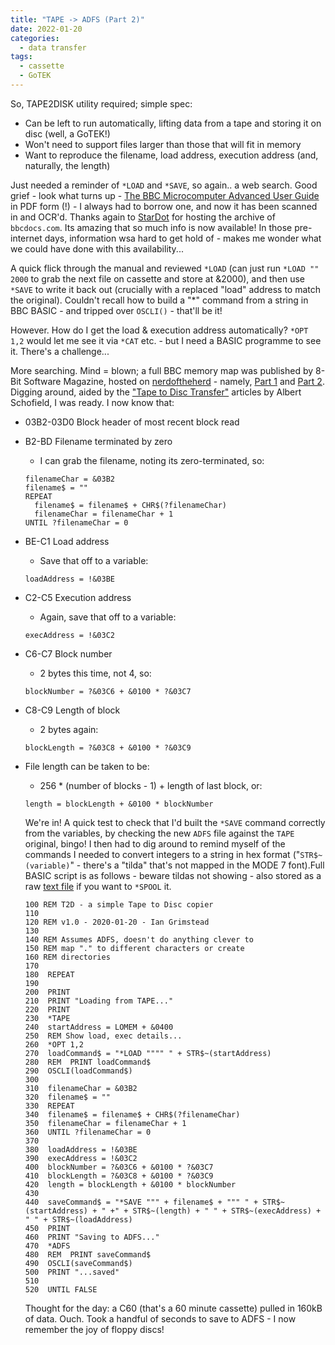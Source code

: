 ```yaml
---
title: "TAPE -> ADFS (Part 2)"
date: 2022-01-20
categories:
  - data transfer
tags:
  - cassette
  - GoTEK
---
```

So, TAPE2DISK utility required; simple spec:
- Can be left to run automatically, lifting data from a tape and storing it on disc (well, a GoTEK!)
- Won't need to support files larger than those that will fit in memory
- Want to reproduce the filename, load address, execution address (and, naturally, the length)

Just needed a reminder of `*LOAD` and `*SAVE`, so again.. a web search. Good grief - look what turns up - [The BBC Microcomputer Advanced User Guide](https://stardot.org.uk/mirrors/www.bbcdocs.com/filebase/essentials/BBC%20Microcomputer%20Advanced%20User%20Guide.pdf) in PDF form (!) - I always had to borrow one, and now it has been scanned in and OCR'd. Thanks again to [StarDot](https://stardot.org.uk) for hosting the archive of `bbcdocs.com`. Its amazing that so much info is now available! In those pre-internet days, information wsa hard to get hold of - makes me wonder what we could have done with this availability...

A quick flick through the manual and reviewed `*LOAD` (can just run `*LOAD "" 2000` to grab the next file on cassette and store at &2000), and then use `*SAVE` to write it back out (crucially with a replaced "load" address to match the original). Couldn't recall how to build a "*" command from a string in BBC BASIC - and tripped over `OSCLI()` - that'll be it!

However. How do I get the load & execution address automatically? `*OPT 1,2` would let me see it via `*CAT` etc. - but I need a BASIC programme to see it. There's a challenge...

More searching. Mind = blown; a full BBC memory map was published by 8-Bit Software Magazine, hosted on [nerdoftheherd](https://8bs.nerdoftheherd.com) - namely, [Part 1](https://8bs.nerdoftheherd.com/8BS32/content/2-b-osmap-1/) and [Part 2](https://8bs.nerdoftheherd.com/8BS32/content/2-b-osmap-2/). Digging around, aided by the ["Tape to Disc Transfer"](http://8bs.com/artt2d.htm) articles by Albert Schofield, I was ready. I now know that:

- 03B2-03D0 Block header of most recent block read

- B2-BD Filename terminated by zero
  - I can grab the filename, noting its zero-terminated, so:
  ```
  filenameChar = &03B2
  filename$ = ""
  REPEAT
    filename$ = filename$ + CHR$(?filenameChar)
    filenameChar = filenameChar + 1
  UNTIL ?filenameChar = 0
  ```
- BE-C1 Load address
  - Save that off to a variable:
  ```
  loadAddress = !&03BE
  ```
- C2-C5 Execution address
  - Again, save that off to a variable:
  ```
  execAddress = !&03C2
  ```
- C6-C7 Block number
  - 2 bytes this time, not 4, so:
  ```
  blockNumber = ?&03C6 + &0100 * ?&03C7
  ```   
- C8-C9 Length of block
  - 2 bytes again:
  ```
  blockLength = ?&03C8 + &0100 * ?&03C9
  ```
- File length can be taken to be:
  - 256 * (number of blocks - 1) + length of last block, or:
  ```
  length = blockLength + &0100 * blockNumber
  ```

  We're in! A quick test to check that I'd built the `*SAVE` command correctly from the variables, by checking the new `ADFS` file against the `TAPE` original, bingo! I then had to dig around to remind myself of the commands I needed to convert integers to a string in hex format ("`STR$~(variable)`" - there's a "tilda" that's not mapped in the MODE 7 font).Full BASIC script is as follows - beware tildas not showing - also stored as a raw [text file](/assets/source-code/T2D.txt) if you want to `*SPOOL` it.

  ```
  100 REM T2D - a simple Tape to Disc copier
  110 
  120 REM v1.0 - 2020-01-20 - Ian Grimstead
  130 
  140 REM Assumes ADFS, doesn't do anything clever to
  150 REM map "." to different characters or create
  160 REM directories
  170 
  180  REPEAT
  190  
  200  PRINT
  210  PRINT "Loading from TAPE..."
  220  PRINT
  230  *TAPE
  240  startAddress = LOMEM + &0400
  250  REM Show load, exec details...
  260  *OPT 1,2
  270  loadCommand$ = "*LOAD """" " + STR$~(startAddress)
  280  REM  PRINT loadCommand$
  290  OSCLI(loadCommand$)
  300  
  310  filenameChar = &03B2
  320  filename$ = ""
  330  REPEAT
  340  filename$ = filename$ + CHR$(?filenameChar)
  350  filenameChar = filenameChar + 1
  360  UNTIL ?filenameChar = 0
  370  
  380  loadAddress = !&03BE
  390  execAddress = !&03C2
  400  blockNumber = ?&03C6 + &0100 * ?&03C7
  410  blockLength = ?&03C8 + &0100 * ?&03C9
  420  length = blockLength + &0100 * blockNumber
  430  
  440  saveCommand$ = "*SAVE """ + filename$ + """ " + STR$~(startAddress) + " +" + STR$~(length) + " " + STR$~(execAddress) + " " + STR$~(loadAddress)
  450  PRINT
  460  PRINT "Saving to ADFS..."
  470  *ADFS
  480  REM  PRINT saveCommand$
  490  OSCLI(saveCommand$)
  500  PRINT "...saved"
  510  
  520  UNTIL FALSE
  ```

  Thought for the day: a C60 (that's a 60 minute cassette) pulled in 160kB of data. Ouch. Took a handful of seconds to save to ADFS - I now remember the joy of floppy discs!
